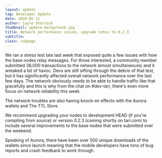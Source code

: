 ```yaml
---
layout: update
tag: Developer Update
date: 2020-05-11
author: Cayle Sharrock
thumbnail: update-background.jpg
title: Network performance issues, upgrade notes to 0.2.3
subtitle: 
class: subpage
---
```


We ran a stress test late last week that exposed quite a few issues with how the base nodes relay messages. For those interested, a community member submitted 36,000 transactions to the network almost simultaneously and it wreaked a bit of havoc. Devs are still sifting through the debris of that test, but it has significantly affected overall network performance over the last few days. The network obviously needs to be able to handle traffic like that gracefully and this is why from the chat on #dev-tari, there's even more focus on network reliability this week.

The network troubles are also having knock-on effects with the Aurora wallets and The TTL Store.

We recommend upgrading your nodes to development HEAD (if you're compiling from source) or version 0.2.3 (coming shortly on tari.com) to include several improvements to the base nodes that were submitted over the weekend.

Speaking of Aurora, there have been over 500 unique downloads of the wallets since launch meaning that the mobile developers have tons of bug reports and crash feedback to work through.



